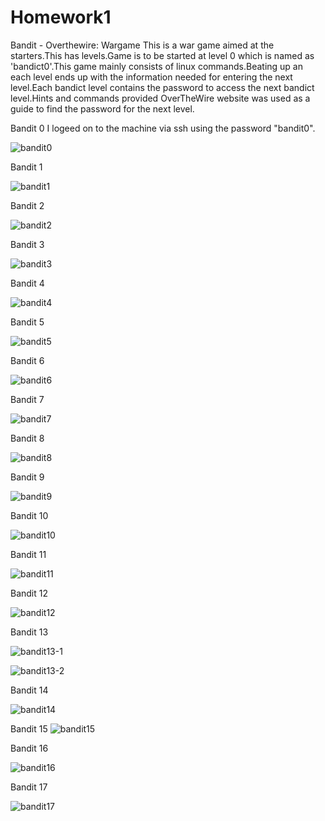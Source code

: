 # Homework1
Bandit - Overthewire: Wargame
This is a war game aimed at the starters.This has levels.Game is to be started at level 0 which is named as 'bandict0'.This game mainly consists of linux commands.Beating up an each level ends up with the information needed for entering the next level.Each bandict level contains the password to access the next bandict level.Hints and commands provided OverTheWire website was used as a guide to find the password for the next level.

Bandit 0
I logeed on to the machine via ssh using the password "bandit0".

![bandit0](https://cloud.githubusercontent.com/assets/18231116/14382182/860cd84c-fda9-11e5-9cdc-a13454f2a3eb.jpg)

Bandit 1

![bandit1](https://cloud.githubusercontent.com/assets/18231116/14382181/860c8f90-fda9-11e5-8c2d-f41ee268879b.jpg)

Bandit 2

![bandit2](https://cloud.githubusercontent.com/assets/18231116/14382184/860f8bd2-fda9-11e5-8919-90b445a70cdb.jpg)

Bandit 3

![bandit3](https://cloud.githubusercontent.com/assets/18231116/14382183/860d8dbe-fda9-11e5-9b65-1c41138b48af.jpg)

Bandit 4

![bandit4](https://cloud.githubusercontent.com/assets/18231116/14382185/86171f64-fda9-11e5-8744-d4c5d3c0f579.jpg)

Bandit 5

![bandit5](https://cloud.githubusercontent.com/assets/18231116/14382186/8617adc6-fda9-11e5-9442-c29291077eb0.jpg)

Bandit 6

![bandit6](https://cloud.githubusercontent.com/assets/18231116/14382191/863580da-fda9-11e5-8328-dc8e309f0a2a.jpg)

Bandit 7

![bandit7](https://cloud.githubusercontent.com/assets/18231116/14382188/8633deb0-fda9-11e5-8c35-d222725b3df4.jpg)

Bandit 8

![bandit8](https://cloud.githubusercontent.com/assets/18231116/14382189/863489e6-fda9-11e5-8142-f5dc22f987c1.jpg)

Bandit 9

![bandit9](https://cloud.githubusercontent.com/assets/18231116/14382190/86350f24-fda9-11e5-9d94-d45f5aec7cd2.jpg)

Bandit 10

![bandit10](https://cloud.githubusercontent.com/assets/18231116/14382192/8643fafc-fda9-11e5-8332-dd63255e8393.jpg)

Bandit 11

![bandit11](https://cloud.githubusercontent.com/assets/18231116/14382193/8646c2f0-fda9-11e5-840d-6d7cd7da4014.jpg)

Bandit 12

![bandit12](https://cloud.githubusercontent.com/assets/18231116/14382194/8659a0aa-fda9-11e5-94a2-c6c6b7d60bc5.jpg)

Bandit 13

![bandit13-1](https://cloud.githubusercontent.com/assets/18231116/14382197/865eda34-fda9-11e5-9424-462710ae071a.jpg)

![bandit13-2](https://cloud.githubusercontent.com/assets/18231116/14382195/865ca3d6-fda9-11e5-9b18-7d724e06ea91.jpg)

Bandit 14

![bandit14](https://cloud.githubusercontent.com/assets/18231116/14382196/865d1cb2-fda9-11e5-9e24-d48cc2bd10fe.jpg)

Bandit 15
![bandit15](https://cloud.githubusercontent.com/assets/18231116/14382198/8670baa6-fda9-11e5-9e6e-ab10bb1c3dd5.jpg)

Bandit 16

![bandit16](https://cloud.githubusercontent.com/assets/18231116/14382199/86759bde-fda9-11e5-9ec1-0c4586e0ec95.jpg)

Bandit 17

![bandit17](https://cloud.githubusercontent.com/assets/18231116/14382200/8680acb8-fda9-11e5-90a7-248b217943d5.jpg)
